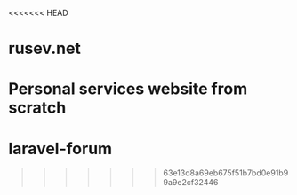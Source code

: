 <<<<<<< HEAD
# rusev.net
Personal services website from scratch
=======
# laravel-forum
>>>>>>> 63e13d8a69eb675f51b7bd0e91b99a9e2cf32446
